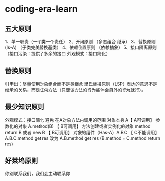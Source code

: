 # coding-era-learn

## 五大原则
1、单一职责（一个类一个责任）
2、开闭原则 （多态组合 继承）
3、替换原则(Is-A) （子类完美替换基类）
4、依赖倒置原则 （依赖抽象）
5、接口隔离原则 （接口污染：提供了多余的接口 外观模式：接口简化）

## 替换原则
引申出：尽量使用对象组合而不是类继承
里氏替换原则（LSP）表达的意思不是继承的关系，而是任何方法（只要该方法的行为能体会另外的行为就行）。

## 最少知识原则
外观模式：接口简化
避免
在A对象方法内调用的范围
对象本身 A【 A可调用】
参数化的对象 A.method(B) 【 B可调用】
方法创建或者实例化的对象 method return B 或者 new B 【 B可调用】
对象的组件（Has-A）A.B.C 【 C不能调用】A.B.C.method get res 改为 A.B.method get res (B.method = C.method return res)

## 好莱坞原则
你别联系我们，我们会主动联系你